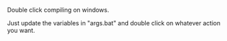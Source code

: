 Double click compiling on windows.

Just update the variables in "args.bat" and double click on whatever action you want.
